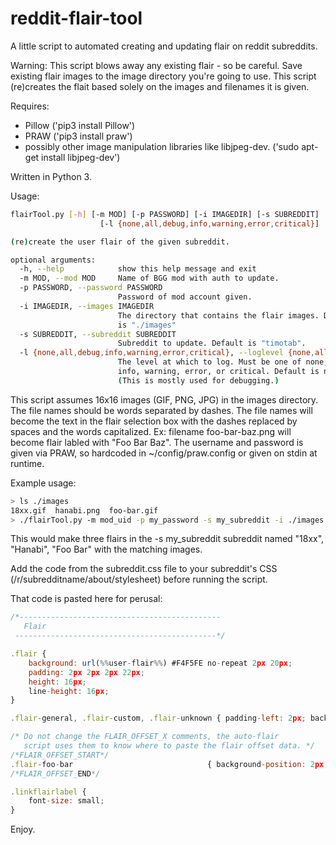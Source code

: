 reddit-flair-tool
=================

A little script to automated creating and updating flair on reddit subreddits.

Warning: This script blows away any existing flair - so be careful. Save existing flair images to the image directory you're going to use. This script (re)creates the flait based solely on the images and filenames it is given.

Requires:
 * Pillow ('pip3 install Pillow') 
 * PRAW ('pip3 install praw')
 * possibly other image manipulation libraries like libjpeg-dev. ('sudo apt-get install libjpeg-dev')

Written in Python 3.

Usage:
```bash
flairTool.py [-h] [-m MOD] [-p PASSWORD] [-i IMAGEDIR] [-s SUBREDDIT]
                    [-l {none,all,debug,info,warning,error,critical}]

(re)create the user flair of the given subreddit.

optional arguments:
  -h, --help            show this help message and exit
  -m MOD, --mod MOD     Name of BGG mod with auth to update.
  -p PASSWORD, --password PASSWORD
                        Password of mod account given.
  -i IMAGEDIR, --images IMAGEDIR
                        The directory that contains the flair images. Default
                        is "./images"
  -s SUBREDDIT, --subreddit SUBREDDIT
                        Subreddit to update. Default is "timotab".
  -l {none,all,debug,info,warning,error,critical}, --loglevel {none,all,debug,info,warning,error,critical}
                        The level at which to log. Must be one of none, debug,
                        info, warning, error, or critical. Default is none.
                        (This is mostly used for debugging.)
```

This script assumes 16x16 images (GIF, PNG, JPG) in the images directory. The file names should be words separated by dashes. The file names will become the text in the flair selection box with the dashes replaced by spaces and the words capitalized. Ex: filename foo-bar-baz.png will become flair labled with "Foo Bar Baz". The username and password is given via PRAW, so hardcoded in ~/config/praw.config or given on stdin at runtime.

Example usage:
```bash
> ls ./images
18xx.gif  hanabi.png  foo-bar.gif
> ./flairTool.py -m mod_uid -p my_password -s my_subreddit -i ./images -l info
```

This would make three flairs in the -s my_subreddit subreddit named "18xx", "Hanabi", "Foo Bar" with the matching images. 

Add the code from the subreddit.css file to your subreddit's CSS (/r/subredditname/about/stylesheet) before running the script.

That code is pasted here for perusal:
```javascript
/*---------------------------------------------
   Flair
 ---------------------------------------------*/

.flair {
    background: url(%%user-flair%%) #F4F5FE no-repeat 2px 20px;
    padding: 2px 2px 2px 22px;
    height: 16px;
    line-height: 16px;
}

.flair-general, .flair-custom, .flair-unknown { padding-left: 2px; background-image: none; }

/* Do not change the FLAIR_OFFSET_X comments, the auto-flair 
   script uses them to know where to paste the flair offset data. */
/*FLAIR_OFFSET_START*/
.flair-foo-bar                              { background-position: 2px 2px; }
/*FLAIR_OFFSET_END*/

.linkflairlabel {
    font-size: small;
}
```


Enjoy.



